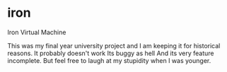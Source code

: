 # iron
Iron Virtual Machine

This was my final year university project and I am keeping it for historical reasons. 
It probably doesn't work
Its buggy as hell
And its very feature incomplete. But feel free to laugh at my stupidity when I was younger.

